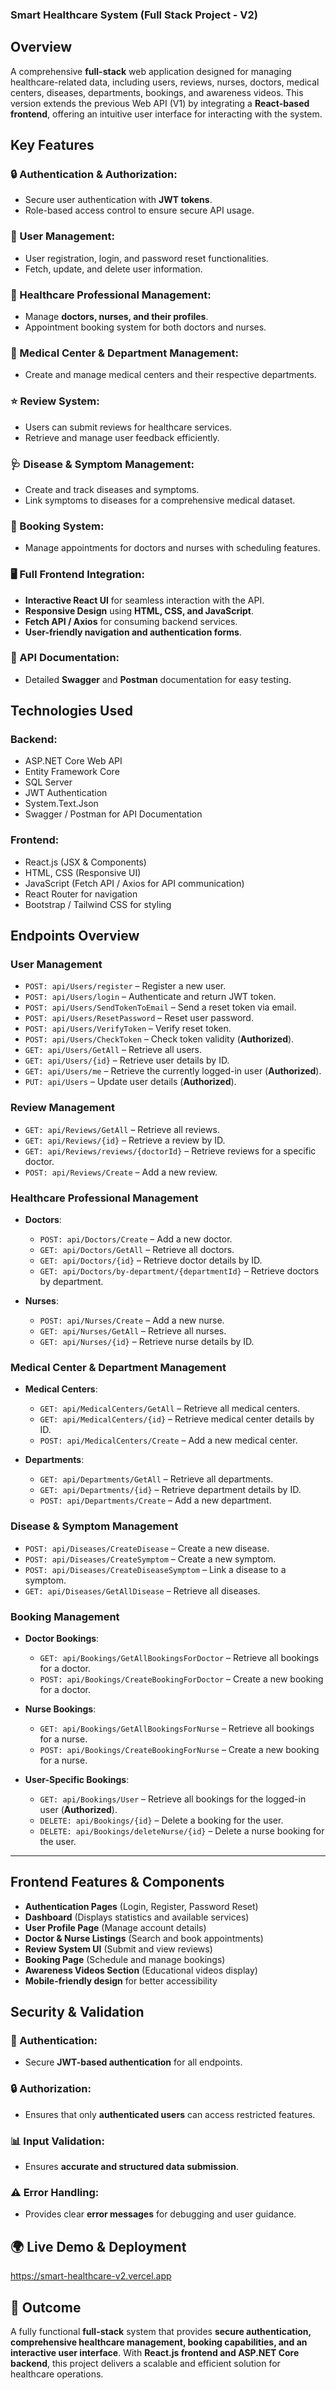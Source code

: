 ### **Smart Healthcare System (Full Stack Project - V2)**

## **Overview**
A comprehensive **full-stack** web application designed for managing healthcare-related data, including users, reviews, nurses, doctors, medical centers, diseases, departments, bookings, and awareness videos. This version extends the previous Web API (V1) by integrating a **React-based frontend**, offering an intuitive user interface for interacting with the system.

## **Key Features**

### **🔒 Authentication & Authorization:**
- Secure user authentication with **JWT tokens**.
- Role-based access control to ensure secure API usage.

### **👥 User Management:**
- User registration, login, and password reset functionalities.
- Fetch, update, and delete user information.

### **🏥 Healthcare Professional Management:**
- Manage **doctors, nurses, and their profiles**.
- Appointment booking system for both doctors and nurses.

### **🏢 Medical Center & Department Management:**
- Create and manage medical centers and their respective departments.

### **⭐ Review System:**
- Users can submit reviews for healthcare services.
- Retrieve and manage user feedback efficiently.

### **🩺 Disease & Symptom Management:**
- Create and track diseases and symptoms.
- Link symptoms to diseases for a comprehensive medical dataset.

### **📅 Booking System:**
- Manage appointments for doctors and nurses with scheduling features.

### **🖥️ Full Frontend Integration:**
- **Interactive React UI** for seamless interaction with the API.
- **Responsive Design** using **HTML, CSS, and JavaScript**.
- **Fetch API / Axios** for consuming backend services.
- **User-friendly navigation and authentication forms**.

### **📑 API Documentation:**
- Detailed **Swagger** and **Postman** documentation for easy testing.

## **Technologies Used**

### **Backend:**
- ASP.NET Core Web API
- Entity Framework Core
- SQL Server
- JWT Authentication
- System.Text.Json
- Swagger / Postman for API Documentation

### **Frontend:**
- React.js (JSX & Components)
- HTML, CSS (Responsive UI)
- JavaScript (Fetch API / Axios for API communication)
- React Router for navigation
- Bootstrap / Tailwind CSS for styling


## **Endpoints Overview**  

### **User Management**  
- `POST: api/Users/register` – Register a new user.  
- `POST: api/Users/login` – Authenticate and return JWT token.  
- `POST: api/Users/SendTokenToEmail` – Send a reset token via email.  
- `POST: api/Users/ResetPassword` – Reset user password.  
- `POST: api/Users/VerifyToken` – Verify reset token.  
- `POST: api/Users/CheckToken` – Check token validity (**Authorized**).  
- `GET: api/Users/GetAll` – Retrieve all users.  
- `GET: api/Users/{id}` – Retrieve user details by ID.  
- `GET: api/Users/me` – Retrieve the currently logged-in user (**Authorized**).  
- `PUT: api/Users` – Update user details (**Authorized**).  

### **Review Management**  
- `GET: api/Reviews/GetAll` – Retrieve all reviews.  
- `GET: api/Reviews/{id}` – Retrieve a review by ID.  
- `GET: api/Reviews/reviews/{doctorId}` – Retrieve reviews for a specific doctor.  
- `POST: api/Reviews/Create` – Add a new review.  

### **Healthcare Professional Management**  
- **Doctors**:  
  - `POST: api/Doctors/Create` – Add a new doctor.  
  - `GET: api/Doctors/GetAll` – Retrieve all doctors.  
  - `GET: api/Doctors/{id}` – Retrieve doctor details by ID.  
  - `GET: api/Doctors/by-department/{departmentId}` – Retrieve doctors by department.  

- **Nurses**:  
  - `POST: api/Nurses/Create` – Add a new nurse.  
  - `GET: api/Nurses/GetAll` – Retrieve all nurses.  
  - `GET: api/Nurses/{id}` – Retrieve nurse details by ID.  

### **Medical Center & Department Management**  
- **Medical Centers**:  
  - `GET: api/MedicalCenters/GetAll` – Retrieve all medical centers.  
  - `GET: api/MedicalCenters/{id}` – Retrieve medical center details by ID.  
  - `POST: api/MedicalCenters/Create` – Add a new medical center.  

- **Departments**:  
  - `GET: api/Departments/GetAll` – Retrieve all departments.  
  - `GET: api/Departments/{id}` – Retrieve department details by ID.  
  - `POST: api/Departments/Create` – Add a new department.  

### **Disease & Symptom Management**  
- `POST: api/Diseases/CreateDisease` – Create a new disease.  
- `POST: api/Diseases/CreateSymptom` – Create a new symptom.  
- `POST: api/Diseases/CreateDiseaseSymptom` – Link a disease to a symptom.  
- `GET: api/Diseases/GetAllDisease` – Retrieve all diseases.  

### **Booking Management**  
- **Doctor Bookings**:  
  - `GET: api/Bookings/GetAllBookingsForDoctor` – Retrieve all bookings for a doctor.  
  - `POST: api/Bookings/CreateBookingForDoctor` – Create a new booking for a doctor.  

- **Nurse Bookings**:  
  - `GET: api/Bookings/GetAllBookingsForNurse` – Retrieve all bookings for a nurse.  
  - `POST: api/Bookings/CreateBookingForNurse` – Create a new booking for a nurse.  

- **User-Specific Bookings**:  
  - `GET: api/Bookings/User` – Retrieve all bookings for the logged-in user (**Authorized**).  
  - `DELETE: api/Bookings/{id}` – Delete a booking for the user.  
  - `DELETE: api/Bookings/deleteNurse/{id}` – Delete a nurse booking for the user.  

---

## **Frontend Features & Components**
- **Authentication Pages** (Login, Register, Password Reset)
- **Dashboard** (Displays statistics and available services)
- **User Profile Page** (Manage account details)
- **Doctor & Nurse Listings** (Search and book appointments)
- **Review System UI** (Submit and view reviews)
- **Booking Page** (Schedule and manage bookings)
- **Awareness Videos Section** (Educational videos display)
- **Mobile-friendly design** for better accessibility

## **Security & Validation**

### **🔐 Authentication:**
- Secure **JWT-based authentication** for all endpoints.

### **🔒 Authorization:**
- Ensures that only **authenticated users** can access restricted features.

### **📊 Input Validation:**
- Ensures **accurate and structured data submission**.

### **⚠️ Error Handling:**
- Provides clear **error messages** for debugging and user guidance.

## **🌍 Live Demo & Deployment**
https://smart-healthcare-v2.vercel.app

## **🎯 Outcome**
A fully functional **full-stack** system that provides **secure authentication, comprehensive healthcare management, booking capabilities, and an interactive user interface**. With **React.js frontend and ASP.NET Core backend**, this project delivers a scalable and efficient solution for healthcare operations.
